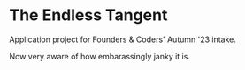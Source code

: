 # The Endless Tangent

Application project for Founders & Coders' Autumn '23 intake.

Now very aware of how embarassingly janky it is.
